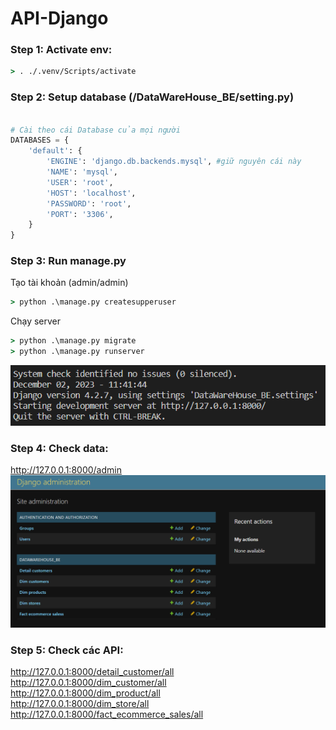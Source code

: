# API-Django
 
### Step 1: Activate env:
```cmd
> . ./.venv/Scripts/activate
```

### Step 2: Setup database (/DataWareHouse_BE/setting.py)
```python

# Cài theo cái Database của mọi người 
DATABASES = {
    'default': {
        'ENGINE': 'django.db.backends.mysql', #giữ nguyên cái này
        'NAME': 'mysql',
        'USER': 'root',
        'HOST': 'localhost',
        'PASSWORD': 'root',
        'PORT': '3306',    
    }
}
```
### Step 3: Run manage.py

Tạo tài khoản (admin/admin)
```cmd
> python .\manage.py createsupperuser  
```
Chạy server
```cmd
> python .\manage.py migrate
> python .\manage.py runserver
```
![Alt text](image.png)

### Step 4: Check data:
http://127.0.0.1:8000/admin 
![Alt text](image-1.png)

### Step 5: Check các API:

http://127.0.0.1:8000/detail_customer/all \
http://127.0.0.1:8000/dim_customer/all \
http://127.0.0.1:8000/dim_product/all \
http://127.0.0.1:8000/dim_store/all \
http://127.0.0.1:8000/fact_ecommerce_sales/all 